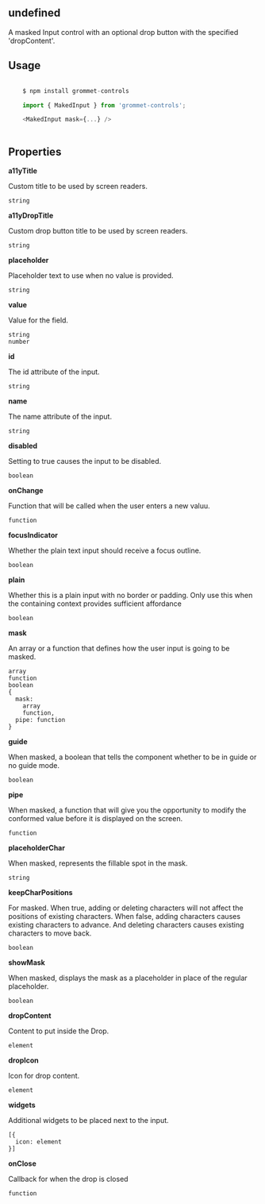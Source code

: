 ## undefined
A masked Input control with an optional drop button with the specified 'dropContent'.

## Usage

```javascript

    $ npm install grommet-controls

    import { MakedInput } from 'grommet-controls';

    <MakedInput mask={...} />
    
```

## Properties

**a11yTitle**

Custom title to be used by screen readers.

```
string
```

**a11yDropTitle**

Custom drop button title to be used by screen readers.

```
string
```

**placeholder**

Placeholder text to use when no value is provided.

```
string
```

**value**

Value for the field.

```
string
number
```

**id**

The id attribute of the input.

```
string
```

**name**

The name attribute of the input.

```
string
```

**disabled**

Setting to true causes the input to be disabled.

```
boolean
```

**onChange**

Function that will be called when the user enters a new valuu.

```
function
```

**focusIndicator**

Whether the plain text input should receive a focus outline.

```
boolean
```

**plain**

Whether this is a plain input with no border or padding.
Only use this when the containing context provides sufficient affordance

```
boolean
```

**mask**

An array or a function that defines how the user input is going to be masked.

```
array
function
boolean
{
  mask: 
    array
    function,
  pipe: function
}
```

**guide**

When masked, a boolean that tells the component whether to be in guide or no guide mode.

```
boolean
```

**pipe**

When masked, a function that will give you the opportunity to modify the conformed value before it is displayed on the screen.

```
function
```

**placeholderChar**

When masked, represents the fillable spot in the mask.

```
string
```

**keepCharPositions**

For masked. When true, adding or deleting characters will not affect the positions of existing characters.
      When false, adding characters causes existing characters to advance. And deleting characters causes existing characters to move back.

```
boolean
```

**showMask**

When masked, displays the mask as a placeholder in place of the regular placeholder.

```
boolean
```

**dropContent**

Content to put inside the Drop.

```
element
```

**dropIcon**

Icon for drop content.

```
element
```

**widgets**

Additional widgets to be placed next to the input.

```
[{
  icon: element
}]
```

**onClose**

Callback for when the drop is closed

```
function
```
  